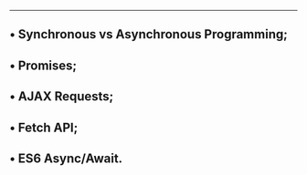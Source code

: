 ----------------------------------------------------------------
• Synchronous vs Asynchronous Programming;
----------------------------------------------------------------
• Promises;
----------------------------------------------------------------
• AJAX Requests;
----------------------------------------------------------------
• Fetch API;
----------------------------------------------------------------
• ES6 Async/Await.
----------------------------------------------------------------
